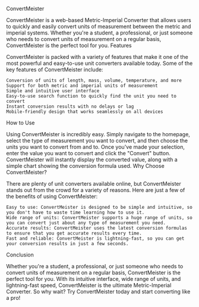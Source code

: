 ConvertMeister

ConvertMeister is a web-based Metric-Imperial Converter that allows users to quickly and easily convert units of measurement between the metric and imperial systems. Whether you're a student, a professional, or just someone who needs to convert units of measurement on a regular basis, ConvertMeister is the perfect tool for you.
Features

ConvertMeister is packed with a variety of features that make it one of the most powerful and easy-to-use unit converters available today. Some of the key features of ConvertMeister include:

    Conversion of units of length, mass, volume, temperature, and more
    Support for both metric and imperial units of measurement
    Simple and intuitive user interface
    Easy-to-use search function to quickly find the unit you need to convert
    Instant conversion results with no delays or lag
    Mobile-friendly design that works seamlessly on all devices

How to Use

Using ConvertMeister is incredibly easy. Simply navigate to the homepage, select the type of measurement you want to convert, and then choose the units you want to convert from and to. Once you've made your selection, enter the value you want to convert and click the "Convert" button. ConvertMeister will instantly display the converted value, along with a simple chart showing the conversion formula used.
Why Choose ConvertMeister?

There are plenty of unit converters available online, but ConvertMeister stands out from the crowd for a variety of reasons. Here are just a few of the benefits of using ConvertMeister:

    Easy to use: ConvertMeister is designed to be simple and intuitive, so you don't have to waste time learning how to use it.
    Wide range of units: ConvertMeister supports a huge range of units, so you can convert just about any type of measurement you need.
    Accurate results: ConvertMeister uses the latest conversion formulas to ensure that you get accurate results every time.
    Fast and reliable: ConvertMeister is lightning-fast, so you can get your conversion results in just a few seconds.

Conclusion

Whether you're a student, a professional, or just someone who needs to convert units of measurement on a regular basis, ConvertMeister is the perfect tool for you. With its intuitive interface, wide range of units, and lightning-fast speed, ConvertMeister is the ultimate Metric-Imperial Converter. So why wait? Try ConvertMeister today and start converting like a pro!
